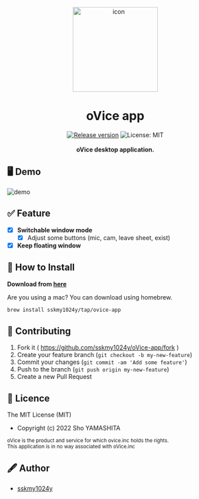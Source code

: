 <div align="center">
  <img width="198" alt="icon" src="https://user-images.githubusercontent.com/16918590/163621891-c078f9ac-df9c-46dd-91a7-1ea218e04075.png">
  <h1>oVice app</h1>
</div>

<div align="center">
<a href="https://github.com/sskmy1024y/oVice-app/releases/latest"><img src="https://img.shields.io/github/release/sskmy1024y/oVice-app.svg" alt="Release version" /></a>
<img src="https://img.shields.io/badge/license-MIT-green.svg" alt="License: MIT" />
</div>

<br>

<div align="center">
  <strong>oVice desktop application.</strong>

</div>

## 🖥 Demo

![demo](https://user-images.githubusercontent.com/16918590/163624464-37940982-87d6-4b60-9cc5-6c3d48312769.gif)

## ✅ Feature

*   [x] **Switchable window mode**
    *   [x] Adjust some buttons (mic, cam, leave sheet, exist)
*   [x] **Keep floating window**

## 📲 How to Install

**Download from [here](https://github.com/sskmy1024y/oVice-app/releases)**

Are you using a mac?
You can download using homebrew.

```sh
brew install sskmy1024y/tap/ovice-app
```

## 🤝 Contributing

1.  Fork it ( <https://github.com/sskmy1024y/oVice-app/fork> )
2.  Create your feature branch (`git checkout -b my-new-feature`)
3.  Commit your changes (`git commit -am 'Add some feature'`)
4.  Push to the branch (`git push origin my-new-feature`)
5.  Create a new Pull Request

## 🎫 Licence

The MIT License (MIT)

*   Copyright (c) 2022 Sho YAMASHITA


<small>oVice is the product and service for which ovice.inc holds the rights. <br/>This application is in no way associated with oVice.inc</small>


## 🖋 Author

*   [sskmy1024y](https://github.com/sskmy1024y)

